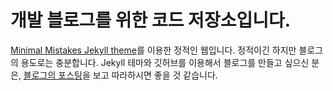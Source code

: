 # 개발 블로그를 위한 코드 저장소입니다. 

[Minimal Mistakes Jekyll theme](https://github.com/mmistakes/minimal-mistakes)를 이용한 정적인 웹입니다. 정적이긴 하지만 블로그의 용도로는 충분합니다. Jekyll 테마와 깃허브를 이용해서 블로그를 만들고 싶으신 분은, [블로그의 포스팅][how-to-blog-page]을 보고 따라하시면 좋을 것 같습니다.

[how-to-blog-page]: https://hsjung93.github.io/blog/how-to-blog/


<!-- {{ site.baseurl }} -->